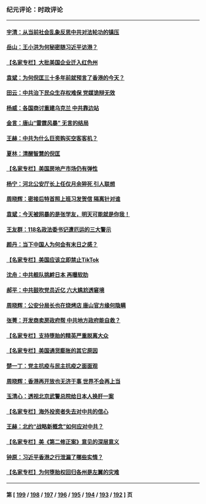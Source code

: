 ### 纪元评论：时政评论
---
#### [宇清：从当前社会乱象反思中共对法轮功的镇压](../../pages/nsc1025/n13774707.md) 
#### [岳山：王小洪为何秘密随习近平访港？](../../pages/nsc1025/n13774491.md) 
#### [【名家专栏】大批美国企业迁入红色州](../../pages/nsc1025/n13774891.md) 
#### [袁斌：为何倪匡三十多年前就预言了香港的今天？](../../pages/nsc1025/n13774685.md) 
#### [田云：中共治下民众生存权难保 党媒诡辩无效](../../pages/nsc1025/n13774484.md) 
#### [杨威：各国商讨重建乌克兰 中共靠边站](../../pages/nsc1025/n13774433.md) 
#### [金言：唐山“雷霆风暴” 无言的结局](../../pages/nsc1025/n13774301.md) 
#### [王赫：中共为什么巨资购买空客客机？](../../pages/nsc1025/n13773954.md) 
#### [夏林：清醒智慧的倪匡](../../pages/nsc1025/n13774240.md) 
#### [【名家专栏】美国房地产市场仍有弹性](../../pages/nsc1025/n13774081.md) 
#### [杨宁：河北公安厅长上任仅月余猝死 引人联想](../../pages/nsc1025/n13774162.md) 
#### [周晓辉：密接后特首照上班习发贺信 隔离针对谁](../../pages/nsc1025/n13773961.md) 
#### [袁斌：今天被网暴的是张学友，明天可能就是你我！](../../pages/nsc1025/n13773818.md) 
#### [王友群：118名政法委书记遭厄运的三大警示](../../pages/nsc1025/n13773509.md) 
#### [颜丹：当下中国人为何会有末日之感？](../../pages/nsc1025/n13773478.md) 
#### [【名家专栏】美国应该立即禁止TikTok](../../pages/nsc1025/n13772909.md) 
#### [沈舟：中共舰队挑衅日本 再曝软肋](../../pages/nsc1025/n13772906.md) 
#### [郝平：中共鼓吹党员近亿 六大尴尬透窘境](../../pages/nsc1025/n13772668.md) 
#### [周晓辉：公安分局长也在烧烤店 唐山官方缘何隐瞒](../../pages/nsc1025/n13772820.md) 
#### [张菁：开发商卖房政府帮 中共地方政府能自救？](../../pages/nsc1025/n13772702.md) 
#### [【名家专栏】支持堕胎的精英严重脱离大众](../../pages/nsc1025/n13772648.md) 
#### [【名家专栏】美国通货膨胀的其它原因](../../pages/nsc1025/n13772617.md) 
#### [楚一丁：党主抗疫与民主抗疫之面面观](../../pages/nsc1025/n13772493.md) 
#### [周晓辉：香港再开放也无济于事 世界不会再上当](../../pages/nsc1025/n13772307.md) 
#### [玉清心：透视北京武警总院给日本人换肝一案](../../pages/nsc1025/n13771978.md) 
#### [【名家专栏】海外投资者失去对中共的信心](../../pages/nsc1025/n13772145.md) 
#### [王赫：北约“战略新概念”如何应对中共？](../../pages/nsc1025/n13771986.md) 
#### [【名家专栏】美《第二修正案》意见的深层意义](../../pages/nsc1025/n13772162.md) 
#### [钟原：习近平香港之行泄漏了哪些实情？](../../pages/nsc1025/n13771881.md) 
#### [【名家专栏】为何堕胎权回归各州是左翼的灾难](../../pages/nsc1025/n13771507.md) 

---
#### 第 [ [199](./199.md) / [198](./198.md) / [197](./197.md) / [196](./196.md) / [195](./195.md) / [194](./194.md) / [193](./193.md) / [192](./192.md) ] 页
